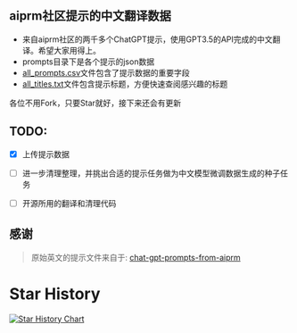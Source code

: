 ## aiprm社区提示的中文翻译数据
- 来自aiprm社区的两千多个ChatGPT提示，使用GPT3.5的API完成的中文翻译。希望大家用得上。
- prompts目录下是各个提示的json数据
-  [all_prompts.csv](all_prompts.csv)文件包含了提示数据的重要字段
-  [all_titles.txt](all_titles.txt)文件包含提示标题，方便快速查阅感兴趣的标题

各位不用Fork，只要Star就好，接下来还会有更新

## TODO:
- [X] 上传提示数据
- [ ] 进一步清理整理，并挑出合适的提示任务做为中文模型微调数据生成的种子任务
- [ ] 开源所用的翻译和清理代码



## 感谢
> 原始英文的提示文件来自于:
>[chat-gpt-prompts-from-aiprm](https://github.com/gabriel-kaam/chat-gpt-prompts-from-aiprm) 

# Star History
[![Star History Chart](https://api.star-history.com/svg?repos=AdamBear/chat-gpt-prompts-from-aiprm-zh&type=Date)](https://star-history.com/#AdamBear/chat-gpt-prompts-from-aiprm-zh&Date)
